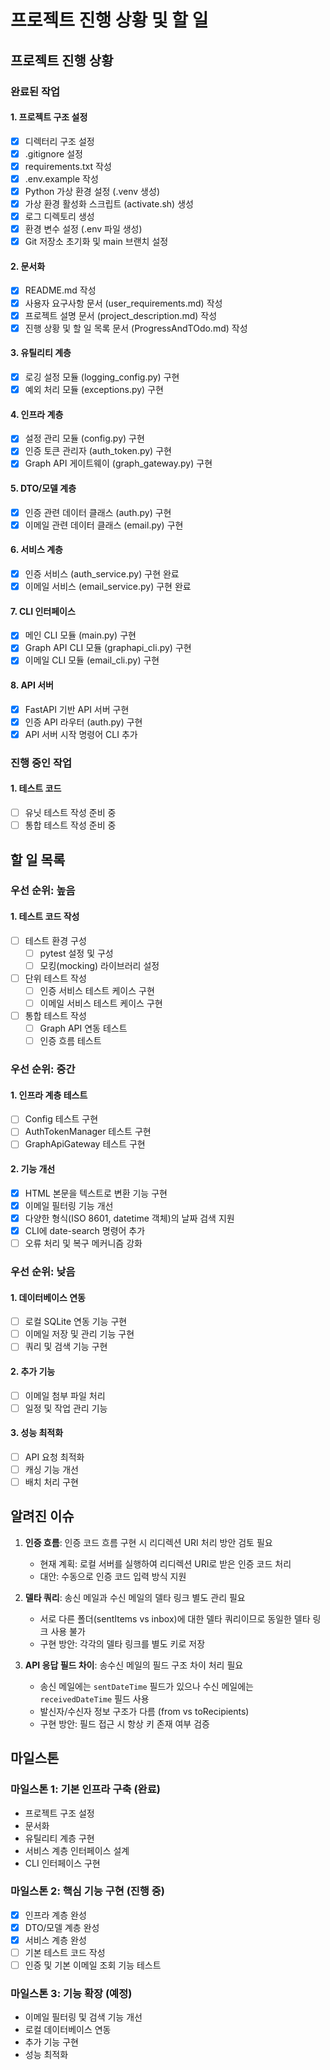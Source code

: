 # 프로젝트 진행 상황 및 할 일

## 프로젝트 진행 상황

### 완료된 작업

#### 1. 프로젝트 구조 설정
- [x] 디렉터리 구조 설정
- [x] .gitignore 설정
- [x] requirements.txt 작성
- [x] .env.example 작성
- [x] Python 가상 환경 설정 (.venv 생성)
- [x] 가상 환경 활성화 스크립트 (activate.sh) 생성
- [x] 로그 디렉토리 생성
- [x] 환경 변수 설정 (.env 파일 생성)
- [x] Git 저장소 초기화 및 main 브랜치 설정

#### 2. 문서화
- [x] README.md 작성
- [x] 사용자 요구사항 문서 (user_requirements.md) 작성
- [x] 프로젝트 설명 문서 (project_description.md) 작성
- [x] 진행 상황 및 할 일 목록 문서 (ProgressAndTOdo.md) 작성

#### 3. 유틸리티 계층
- [x] 로깅 설정 모듈 (logging_config.py) 구현
- [x] 예외 처리 모듈 (exceptions.py) 구현

#### 4. 인프라 계층
- [x] 설정 관리 모듈 (config.py) 구현
- [x] 인증 토큰 관리자 (auth_token.py) 구현
- [x] Graph API 게이트웨이 (graph_gateway.py) 구현

#### 5. DTO/모델 계층
- [x] 인증 관련 데이터 클래스 (auth.py) 구현
- [x] 이메일 관련 데이터 클래스 (email.py) 구현

#### 6. 서비스 계층
- [x] 인증 서비스 (auth_service.py) 구현 완료
- [x] 이메일 서비스 (email_service.py) 구현 완료

#### 7. CLI 인터페이스
- [x] 메인 CLI 모듈 (main.py) 구현
- [x] Graph API CLI 모듈 (graphapi_cli.py) 구현
- [x] 이메일 CLI 모듈 (email_cli.py) 구현

#### 8. API 서버
- [x] FastAPI 기반 API 서버 구현
- [x] 인증 API 라우터 (auth.py) 구현
- [x] API 서버 시작 명령어 CLI 추가

### 진행 중인 작업

#### 1. 테스트 코드
- [ ] 유닛 테스트 작성 준비 중
- [ ] 통합 테스트 작성 준비 중

## 할 일 목록

### 우선 순위: 높음

#### 1. 테스트 코드 작성
- [ ] 테스트 환경 구성
  - [ ] pytest 설정 및 구성
  - [ ] 모킹(mocking) 라이브러리 설정
- [ ] 단위 테스트 작성
  - [ ] 인증 서비스 테스트 케이스 구현
  - [ ] 이메일 서비스 테스트 케이스 구현
- [ ] 통합 테스트 작성
  - [ ] Graph API 연동 테스트
  - [ ] 인증 흐름 테스트

### 우선 순위: 중간

#### 1. 인프라 계층 테스트
- [ ] Config 테스트 구현
- [ ] AuthTokenManager 테스트 구현
- [ ] GraphApiGateway 테스트 구현

#### 2. 기능 개선
- [x] HTML 본문을 텍스트로 변환 기능 구현
- [x] 이메일 필터링 기능 개선
- [x] 다양한 형식(ISO 8601, datetime 객체)의 날짜 검색 지원
- [x] CLI에 date-search 명령어 추가
- [ ] 오류 처리 및 복구 메커니즘 강화

### 우선 순위: 낮음

#### 1. 데이터베이스 연동
- [ ] 로컬 SQLite 연동 기능 구현
- [ ] 이메일 저장 및 관리 기능 구현
- [ ] 쿼리 및 검색 기능 구현

#### 2. 추가 기능
- [ ] 이메일 첨부 파일 처리
- [ ] 일정 및 작업 관리 기능

#### 3. 성능 최적화
- [ ] API 요청 최적화
- [ ] 캐싱 기능 개선
- [ ] 배치 처리 구현

## 알려진 이슈

1. **인증 흐름**: 인증 코드 흐름 구현 시 리디렉션 URI 처리 방안 검토 필요
   - 현재 계획: 로컬 서버를 실행하여 리디렉션 URI로 받은 인증 코드 처리
   - 대안: 수동으로 인증 코드 입력 방식 지원

2. **델타 쿼리**: 송신 메일과 수신 메일의 델타 링크 별도 관리 필요
   - 서로 다른 폴더(sentItems vs inbox)에 대한 델타 쿼리이므로 동일한 델타 링크 사용 불가
   - 구현 방안: 각각의 델타 링크를 별도 키로 저장

3. **API 응답 필드 차이**: 송수신 메일의 필드 구조 차이 처리 필요
   - 송신 메일에는 `sentDateTime` 필드가 있으나 수신 메일에는 `receivedDateTime` 필드 사용
   - 발신자/수신자 정보 구조가 다름 (from vs toRecipients)
   - 구현 방안: 필드 접근 시 항상 키 존재 여부 검증

## 마일스톤

### 마일스톤 1: 기본 인프라 구축 (완료)
- 프로젝트 구조 설정
- 문서화
- 유틸리티 계층 구현
- 서비스 계층 인터페이스 설계
- CLI 인터페이스 구현

### 마일스톤 2: 핵심 기능 구현 (진행 중)
- [x] 인프라 계층 완성
- [x] DTO/모델 계층 완성
- [x] 서비스 계층 완성
- [ ] 기본 테스트 코드 작성
- [ ] 인증 및 기본 이메일 조회 기능 테스트

### 마일스톤 3: 기능 확장 (예정)
- 이메일 필터링 및 검색 기능 개선
- 로컬 데이터베이스 연동
- 추가 기능 구현
- 성능 최적화
